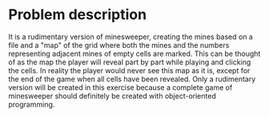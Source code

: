 # Problem description
It is a rudimentary version of minesweeper, creating the mines based on a file and a "map" of the grid where both the mines and the numbers representing adjacent mines of empty cells are marked. This can be thought of as the map the player will reveal part by part while playing and clicking the cells. In reality the player would never see this map as it is, except for the end of the game when all cells have been revealed. Only a rudimentary version will be created in this exercise because a complete game of minesweeper should definitely be created with object-oriented programming.
